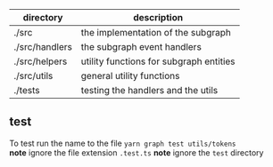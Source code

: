 |directory|description|
|---|---|
|./src|the implementation of the subgraph|
|./src/handlers|the subgraph event handlers|
|./src/helpers|utility functions for subgraph entities|
|./src/utils|general utility functions|
|./tests|testing the handlers and the utils|

## test
To test run the name to the file `yarn graph test utils/tokens`  
**note** ignore the file extension `.test.ts`
**note** ignore the `test` directory